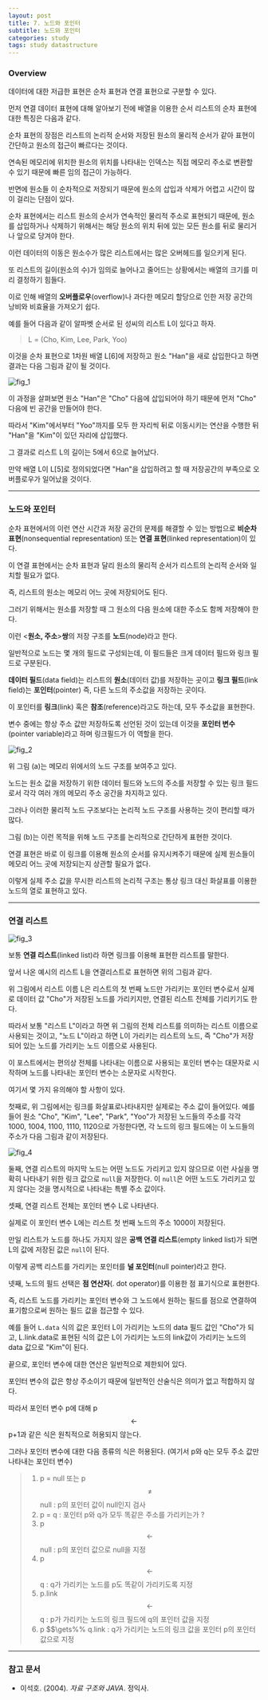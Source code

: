 ```yaml
---
layout: post
title: 7. 노드와 포인터
subtitle: 노드와 포인터
categories: study
tags: study datastructure
---
```


### Overview

데이터에 대한 저급한 표현은 순차 표현과 연결 표현으로 구분할 수 있다.

먼저 연결 데이터 표현에 대해 알아보기 전에 배열을 이용한 순서 리스트의 순차 표현에 대한 특징은 다음과 같다.

순차 표현의 장점은 리스트의 논리적 순서와 저장된 원소의 물리적 순서가 같아 표현이 간단하고 원소의 접근이 빠르다는 것이다.

연속된 메모리에 위치한 원소의 위치를 나타내는 인덱스는 직접 메모리 주소로 변환할 수 있기 때문에 빠른 임의 접근이 가능하다.

반면에 원소들 이 순차적으로 저장되기 때문에 원소의 삽입과 삭제가 어렵고 시간이 많이 걸리는 단점이 있다.

순차 표현에서는 리스트 원소의 순서가 연속적인 물리적 주소로 표현되기 때문에, 원소를 삽입하거나 삭제하기 위해서는 해당 원소의 위치 뒤에 있는 모든 원소를 뒤로 물리거나 앞으로 당겨야 한다.

이런 데이터의 이동은 원소수가 많은 리스트에서는 많은 오버헤드를 일으키게 된다.

또 리스트의 길이(원소의 수)가 임의로 늘어나고 줄어드는 상황에서는 배열의 크기를 미리 결정하기 힘들다.

이로 인해 배열의 **오버플로우**(overflow)나 과다한 메모리 할당으로 인한 저장 공간의 낭비와 비효율을 가져오기 쉽다.

예를 들어 다음과 같이 알파벳 순서로 된 성씨의 리스트 L이 있다고 하자.

> L = (Cho, Kim, Lee, Park, Yoo)

이것을 순차 표현으로 1차원 배열 L&#91;6&#93;에 저장하고 원소 &quot;Han&quot;을 새로 삽입한다고 하면 결과는 다음 그림과 같이 될 것이다.

![fig_1](/assets/img/study/ds/190724_fig_1.png "fig_1")

이 과정을 살펴보면 원소 &quot;Han&quot;은 &quot;Cho&quot; 다음에 삽입되어야 하기 때문에 먼저 &quot;Cho&quot; 다음에 빈 공간을 만들어야 한다.

따라서 &quot;Kim&quot;에서부터 &quot;Yoo&quot;까지를 모두 한 자리씩 뒤로 이동시키는 연산을 수행한 뒤 &quot;Han&quot;을 &quot;Kim&quot;이 있던 자리에 삽입했다.

그 결과로 리스트 L의 길이는 5에서 6으로 늘어났다.

만약 배열 L이 L&#91;5&#93;로 정의되었다면 &quot;Han&quot;을 삽입하려고 할 때 저장공간의 부족으로 오버플로우가 일어났을 것이다.

***

### 노드와 포인터

순차 표현에서의 이런 연산 시간과 저장 공간의 문제를 해결할 수 있는 방법으로 **비순차 표현**(nonsequential representation) 또는 **연결 표현**(linked representation)이 있다.

이 연결 표현에서는 순차 표현과 달리 원소의 물리적 순서가 리스트의 논리적 순서와 일치할 필요가 없다.

즉, 리스트의 원소는 메모리 어느 곳에 저장되어도 된다.

그러기 위해서는 원소를 저장할 때 그 원소의 다음 원소에 대한 주소도 함께 저장해야 한다.

이런 &lt;**원소, 주소**&gt;**쌍**의 저장 구조를 **노드**(node)라고 한다.

일반적으로 노드는 몇 개의 필드로 구성되는데, 이 필드들은 크게 데이터 필드와 링크 필드로 구분된다.

**데이터 필드**(data field)는 리스트의 **원소**(데이터 값)를 저장하는 곳이고 **링크 필드**(link field)는 **포인터**(pointer) 즉, 다른 노드의 주소값을 저장하는 곳이다.

이 포인터를 **링크**(link) 혹은 **참조**(reference)라고도 하는데, 모두 주소값을 표현한다.

변수 중에는 항상 주소 값만 저장하도록 선언된 것이 있는데 이것을 **포인터 변수**(pointer variable)라고 하며 링크필드가 이 역할을 한다.

![fig_2](/assets/img/study/ds/190724_fig_2.png "fig_2")

위 그림 (a)는 메모리 위에서의 노드 구조를 보여주고 있다.

노드는 원소 값을 저장하기 위한 데이터 필드와 노드의 주소를 저장할 수 있는 링크 필드로서 각각 여러 개의 메모리 주소 공간을 차지하고 있다.

그러나 이러한 물리적 노드 구조보다는 논리적 노드 구조를 사용하는 것이 편리할 때가 많다.

그림 (b)는 이런 목적을 위해 노드 구조를 논리적으로 간단하게 표현한 것이다.

연결 표현은 바로 이 링크를 이용해 원소의 순서를 유지시켜주기 때문에 실제 원소들이 메모리 어느 곳에 저장되는지 상관할 필요가 없다.

이렇게 실제 주소 값을 무시한 리스트의 논리적 구조는 통상 링크 대신 화살표를 이용한 노드의 열로 표현하고 있다.


***

### 연결 리스트

![fig_3](/assets/img/study/ds/190724_fig_3.png "fig_3")

보통 **연결 리스트**(linked list)라 하면 링크를 이용해 표현한 리스트를 말한다.

앞서 나온 예시의 리스트 L을 연결리스트로 표현하면 위의 그림과 같다.

위 그림에서 리스트 이름 L은 리스트의 첫 번째 노드만 가리키는 포인터 변수로서 실제로 데이터 값 &quot;Cho&quot;가 저장된 노드를 가리키지만, 연결된 리스트 전체를 기리키기도 한다.

따라서 보통 &quot;리스트 L&quot;이라고 하면 위 그림의 전체 리스트를 의미하는 리스트 이름으로 사용되는 것이고, &quot;노드 L&quot;이라고 하면 L이 가리키는 리스트의 노드, 즉 &quot;Cho&quot;가 저장되어 있는 노드를 가리키는 노드 이름으로 사용된다.

이 포스트에서는 편의상 전체를 나타내는 이름으로 사용되는 포인터 변수는 대문자로 시작하며 노드를 나타내는 포인터 변수는 소문자로 시작한다.

여기서 몇 가지 유의해야 할 사항이 있다.

첫째로, 위 그림에서는 링크를 화살표로나타내지만 실제로는 주소 값이 들어있다. 예를 들어 원소 &quot;Cho&quot;, &quot;Kim&quot;, &quot;Lee&quot;, &quot;Park&quot;, &quot;Yoo&quot;가 저장된 노드들의 주소를 각각 1000, 1004, 1100, 1110, 1120으로 가정한다면, 각 노드의 링크 필드에는 이 노드들의 주소가 다음 그림과 같이 저장된다.

![fig_4](/assets/img/study/ds/190724_fig_4.png "fig_4")

둘째, 연결 리스트의 마지막 노드는 어떤 노드도 가리키고 있지 않으므로 이런 사실을 명확히 나타내기 위한 링크 값으로 `null`을 저장한다. 이 `null`은 어떤 노드도 가리키고 있지 않다는 것을 명시적으로 나타내는 특별 주소 값이다.

셋째, 연결 리스트 전체는 포인터 변수 L로 나타낸다.

실제로 이 포인터 변수 L에는 리스트 첫 번째 노드의 주소 1000이 저장된다.

만일 리스트가 노드를 하나도 가지지 않은 **공백 연결 리스트**(empty linked list)가 되면 L의 값에 저장된 값은 `null`이 된다.

이렇게 공백 리스트를 가리키는 포인터를 **널 포인터**(null pointer)라고 한다.

넷째, 노드의 필드 선택은 **점 연산자**(. dot operator)를 이용한 점 표기식으로 표현한다.

즉, 리스트 노드를 가리키는 포인터 변수와 그 노드에서 원하는 필드를 점으로 연결하여 표기함으로써 원하는 필드 값을 접근할 수 있다.

예를 들어 `L.data` 식의 값은 포인터 L이 가리키는 노드의 data 필드 값인 &quot;Cho&quot;가 되고, L.link.data로 표현된 식의 값은 L이 가리키는 노드의 link값이 가리키는 노드의 data 값으로 &quot;Kim&quot;이 된다.

끝으로, 포인터 변수에 대한 연산은 일반적으로 제한되어 있다.

포인터 변수의 값은 항상 주소이기 때문에 일반적인 산술식은 의미가 없고 적합하지 않다.

따라서 포인터 변수 p에 대해 p$$\gets$$p+1과 같은 식은 원칙적으로 허용되지 않는다.

그러나 포인터 변수에 대한 다음 종류의 식은 허용된다. (여기서 p와 q는 모두 주소 값만 나타내는 포인터 변수)

> 1. p = null 또는 p $$\ne$$ null : p의 포인터 값이 null인지 검사
> 2. p = q : 포인터 p와 q가 모두 똑같은 주소를 가리키는가 ?
> 3. p $$\gets$$ null : p의 포인터 값으로 null을 지정
> 4. p $$\gets$$ q : q가 가리키는 노드를 p도 똑같이 가리키도록 지정
> 5. p.link $$\gets$$ q : p가 가리키는 노드의 링크 필드에 q의 포인터 값을 지정
> 6. p $$\gets%% q.link : q가 가리키는 노드의 링크 값을 포인터 p의 포인터 값으로 지정

***

### 참고 문서
- 이석호. (2004). *자료 구조와 JAVA*. 정익사.
